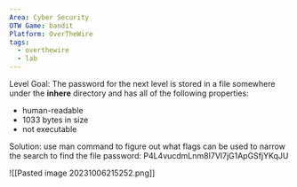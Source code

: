 ```yaml
---
Area: Cyber Security
OTW Game: bandit
Platform: OverTheWire
tags:
  - overthewire
  - lab
---
```

Level Goal: The password for the next level is stored in a file somewhere under the **inhere** directory and has all of the following properties:

- human-readable
- 1033 bytes in size
- not executable

Solution: 
use man command to figure out what flags can be used to narrow the search to find the file
password: P4L4vucdmLnm8I7Vl7jG1ApGSfjYKqJU

![[Pasted image 20231006215252.png]]